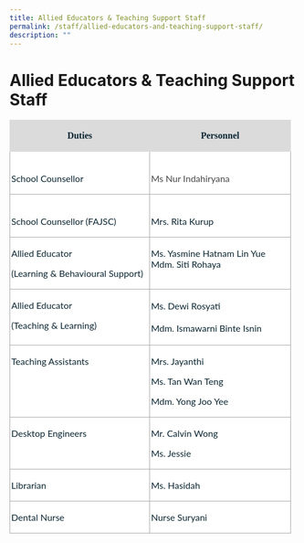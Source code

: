 ```yaml
---
title: Allied Educators & Teaching Support Staff
permalink: /staff/allied-educators-and-teaching-support-staff/
description: ""
---
```

# Allied Educators &amp; Teaching Support Staff
<table class="MsoNormalTable" border="0" cellspacing="0" cellpadding="0" width="493" style="width:369.7pt;background:white;border-collapse:collapse;mso-yfti-tbllook:
 1184;mso-padding-alt:0in 0in 0in 0in"><tbody><tr style="mso-yfti-irow:0;mso-yfti-firstrow:yes;height:14.3pt"><td width="245" valign="top" style="width:184.0pt;border:solid #DBDBDB 1.0pt;
  background:#DBDBDB;padding:1.5pt 1.5pt 1.5pt 1.5pt;height:14.3pt"><p class="MsoNormal" align="center" style="mso-margin-top-alt:auto;mso-margin-bottom-alt:
  auto;text-align:center;line-height:normal"><b><span style="font-size:12.0pt;
  font-family:&quot;inherit&quot;,serif;mso-fareast-font-family:&quot;Times New Roman&quot;;
  mso-bidi-font-family:&quot;Times New Roman&quot;;color:#0C2733;mso-font-kerning:0pt;
  mso-ligatures:none">Duties</span></b><span style="font-size:12.0pt;
  font-family:&quot;Lato&quot;,sans-serif;mso-fareast-font-family:&quot;Times New Roman&quot;;
  mso-bidi-font-family:&quot;Times New Roman&quot;;color:#484848;mso-font-kerning:0pt;
  mso-ligatures:none"></span></p></td><td width="248" valign="top" style="width:185.7pt;border:solid #DBDBDB 1.0pt;
  border-left:none;background:#DBDBDB;padding:1.5pt 1.5pt 1.5pt 1.5pt;
  height:14.3pt"><p class="MsoNormal" align="center" style="mso-margin-top-alt:auto;mso-margin-bottom-alt:
  auto;text-align:center;line-height:normal"><b><span style="font-size:12.0pt;
  font-family:&quot;inherit&quot;,serif;mso-fareast-font-family:&quot;Times New Roman&quot;;
  mso-bidi-font-family:&quot;Times New Roman&quot;;color:#0C2733;mso-font-kerning:0pt;
  mso-ligatures:none">Personnel</span></b><span style="font-size:12.0pt;
  font-family:&quot;Lato&quot;,sans-serif;mso-fareast-font-family:&quot;Times New Roman&quot;;
  mso-bidi-font-family:&quot;Times New Roman&quot;;color:#484848;mso-font-kerning:0pt;
  mso-ligatures:none"></span></p></td></tr><tr style="mso-yfti-irow:1;height:28.7pt"><td width="245" valign="top" style="width:184.0pt;border:solid #AAAAAA 1.0pt;
  border-top:none;padding:1.5pt 1.5pt 1.5pt 1.5pt;height:28.7pt"><p class="MsoNormal" style="mso-margin-top-alt:auto;mso-margin-bottom-alt:auto;
  text-align:justify;text-justify:inter-ideograph;line-height:normal"><span style="font-size:12.0pt;font-family:&quot;Lato&quot;,sans-serif;mso-fareast-font-family:
  &quot;Times New Roman&quot;;mso-bidi-font-family:&quot;Times New Roman&quot;;color:#0C2733;
  mso-font-kerning:0pt;mso-ligatures:none"><br>School Counsellor</span><span style="font-size:12.0pt;font-family:&quot;Lato&quot;,sans-serif;
  mso-fareast-font-family:&quot;Times New Roman&quot;;mso-bidi-font-family:&quot;Times New Roman&quot;;
  color:#484848;mso-font-kerning:0pt;mso-ligatures:none"></span></p></td><td width="248" valign="top" style="width:185.7pt;border-top:none;border-left:
  none;border-bottom:solid #AAAAAA 1.0pt;border-right:solid #AAAAAA 1.0pt;
  padding:1.5pt 1.5pt 1.5pt 1.5pt;height:28.7pt"><p class="MsoNormal" style="mso-margin-top-alt:auto;mso-margin-bottom-alt:auto;
  text-align:justify;text-justify:inter-ideograph;line-height:normal"><span style="font-size:12.0pt;font-family:&quot;Lato&quot;,sans-serif;mso-fareast-font-family:
  &quot;Times New Roman&quot;;mso-bidi-font-family:&quot;Times New Roman&quot;;color:#0C2733;
  mso-font-kerning:0pt;mso-ligatures:none"><br></span><span style="font-size:12.0pt;font-family:&quot;Lato&quot;,sans-serif;
  mso-fareast-font-family:&quot;Times New Roman&quot;;mso-bidi-font-family:&quot;Times New Roman&quot;;
  color:#484848;background:white;mso-font-kerning:0pt;mso-ligatures:none">Ms Nur Indahiryana</span><span style="font-size:12.0pt;font-family:&quot;Lato&quot;,sans-serif;
  mso-fareast-font-family:&quot;Times New Roman&quot;;mso-bidi-font-family:&quot;Times New Roman&quot;;
  color:#484848;mso-font-kerning:0pt;mso-ligatures:none"></span></p></td></tr><tr style="mso-yfti-irow:2;height:28.7pt"><td width="245" valign="top" style="width:184.0pt;border:solid #AAAAAA 1.0pt;
  border-top:none;padding:1.5pt 1.5pt 1.5pt 1.5pt;height:28.7pt"><p class="MsoNormal" style="mso-margin-top-alt:auto;mso-margin-bottom-alt:auto;
  line-height:normal"><span style="font-size:12.0pt;font-family:&quot;Lato&quot;,sans-serif;
  mso-fareast-font-family:&quot;Times New Roman&quot;;mso-bidi-font-family:&quot;Times New Roman&quot;;
  color:#0C2733;mso-font-kerning:0pt;mso-ligatures:none"><br>School Counsellor (FAJSC)</span><span style="font-size:12.0pt;font-family:
  &quot;Lato&quot;,sans-serif;mso-fareast-font-family:&quot;Times New Roman&quot;;mso-bidi-font-family:
  &quot;Times New Roman&quot;;color:#484848;mso-font-kerning:0pt;mso-ligatures:none"></span></p></td><td width="248" valign="top" style="width:185.7pt;border-top:none;border-left:
  none;border-bottom:solid #AAAAAA 1.0pt;border-right:solid #AAAAAA 1.0pt;
  padding:1.5pt 1.5pt 1.5pt 1.5pt;height:28.7pt"><p class="MsoNormal" style="mso-margin-top-alt:auto;mso-margin-bottom-alt:auto;
  line-height:normal"><span style="font-size:12.0pt;font-family:&quot;Lato&quot;,sans-serif;
  mso-fareast-font-family:&quot;Times New Roman&quot;;mso-bidi-font-family:&quot;Times New Roman&quot;;
  color:#0C2733;mso-font-kerning:0pt;mso-ligatures:none"><br>Mrs. Rita Kurup</span><span style="font-size:12.0pt;font-family:&quot;Lato&quot;,sans-serif;
  mso-fareast-font-family:&quot;Times New Roman&quot;;mso-bidi-font-family:&quot;Times New Roman&quot;;
  color:#484848;mso-font-kerning:0pt;mso-ligatures:none"></span></p></td></tr><tr style="mso-yfti-irow:3;height:28.7pt"><td width="245" valign="top" style="width:184.0pt;border:solid #AAAAAA 1.0pt;
  border-top:none;padding:1.5pt 1.5pt 1.5pt 1.5pt;height:28.7pt"><p class="MsoNormal" style="mso-margin-top-alt:auto;mso-margin-bottom-alt:auto;
  line-height:normal"><span style="font-size:12.0pt;font-family:&quot;Lato&quot;,sans-serif;
  mso-fareast-font-family:&quot;Times New Roman&quot;;mso-bidi-font-family:&quot;Times New Roman&quot;;
  color:#0C2733;mso-font-kerning:0pt;mso-ligatures:none">Allied Educator</span><span style="font-size:12.0pt;font-family:&quot;Lato&quot;,sans-serif;mso-fareast-font-family:
  &quot;Times New Roman&quot;;mso-bidi-font-family:&quot;Times New Roman&quot;;color:#484848;
  mso-font-kerning:0pt;mso-ligatures:none"></span></p><p class="MsoNormal" style="mso-margin-top-alt:auto;mso-margin-bottom-alt:auto;
  line-height:normal"><span style="font-size:12.0pt;font-family:&quot;Lato&quot;,sans-serif;
  mso-fareast-font-family:&quot;Times New Roman&quot;;mso-bidi-font-family:&quot;Times New Roman&quot;;
  color:#0C2733;mso-font-kerning:0pt;mso-ligatures:none">(Learning &amp; Behavioural Support)</span><span style="font-size:12.0pt;font-family:&quot;Lato&quot;,sans-serif;
  mso-fareast-font-family:&quot;Times New Roman&quot;;mso-bidi-font-family:&quot;Times New Roman&quot;;
  color:#484848;mso-font-kerning:0pt;mso-ligatures:none"></span></p></td><td width="248" valign="top" style="width:185.7pt;border-top:none;border-left:
  none;border-bottom:solid #AAAAAA 1.0pt;border-right:solid #AAAAAA 1.0pt;
  padding:1.5pt 1.5pt 1.5pt 1.5pt;height:28.7pt"><p class="MsoNormal" style="mso-margin-top-alt:auto;mso-margin-bottom-alt:auto;
  line-height:normal"><span style="font-size:12.0pt;font-family:&quot;Lato&quot;,sans-serif;
  mso-fareast-font-family:&quot;Times New Roman&quot;;mso-bidi-font-family:&quot;Times New Roman&quot;;
  color:#0C2733;mso-font-kerning:0pt;mso-ligatures:none">Ms. Yasmine Hatnam Lin Yue<br>Mdm. Siti Rohaya</span></p></td></tr><tr style="mso-yfti-irow:4;height:33.55pt"><td width="245" valign="top" style="width:184.0pt;border:solid #AAAAAA 1.0pt;
  border-top:none;padding:1.5pt 1.5pt 1.5pt 1.5pt;height:33.55pt"><p class="MsoNormal" style="mso-margin-top-alt:auto;mso-margin-bottom-alt:auto;
  line-height:normal"><span style="font-size:12.0pt;font-family:&quot;Lato&quot;,sans-serif;
  mso-fareast-font-family:&quot;Times New Roman&quot;;mso-bidi-font-family:&quot;Times New Roman&quot;;
  color:#0C2733;mso-font-kerning:0pt;mso-ligatures:none">Allied Educator</span></p><p class="MsoNormal" style="mso-margin-top-alt:auto;mso-margin-bottom-alt:auto;
  line-height:normal"><span style="font-size:12.0pt;font-family:&quot;Lato&quot;,sans-serif;
  mso-fareast-font-family:&quot;Times New Roman&quot;;mso-bidi-font-family:&quot;Times New Roman&quot;;
  color:#0C2733;mso-font-kerning:0pt;mso-ligatures:none">(Teaching &amp; Learning)</span><span style="font-size:12.0pt;font-family:&quot;Lato&quot;,sans-serif;
  mso-fareast-font-family:&quot;Times New Roman&quot;;mso-bidi-font-family:&quot;Times New Roman&quot;;
  color:#484848;mso-font-kerning:0pt;mso-ligatures:none"></span></p></td><td width="248" valign="top" style="width:185.7pt;border-top:none;border-left:
  none;border-bottom:solid #AAAAAA 1.0pt;border-right:solid #AAAAAA 1.0pt;
  padding:1.5pt 1.5pt 1.5pt 1.5pt;height:33.55pt"><p class="MsoNormal" style="mso-margin-top-alt:auto;mso-margin-bottom-alt:auto;
  line-height:16.8pt"><span style="font-size:12.0pt;font-family:&quot;Lato&quot;,sans-serif;
  mso-fareast-font-family:&quot;Times New Roman&quot;;mso-bidi-font-family:&quot;Times New Roman&quot;;
  color:#0C2733;mso-font-kerning:0pt;mso-ligatures:none">Ms. Dewi Rosyati</span></p><p class="MsoNormal" style="mso-margin-top-alt:auto;mso-margin-bottom-alt:auto;
  line-height:16.8pt"><span style="font-size:12.0pt;font-family:&quot;Lato&quot;,sans-serif;
  mso-fareast-font-family:&quot;Times New Roman&quot;;mso-bidi-font-family:&quot;Times New Roman&quot;;
  color:#0C2733;mso-font-kerning:0pt;mso-ligatures:none">Mdm. Ismawarni Binte Isnin</span><span style="font-size:12.0pt;font-family:&quot;Lato&quot;,sans-serif;
  mso-fareast-font-family:&quot;Times New Roman&quot;;mso-bidi-font-family:&quot;Times New Roman&quot;;
  color:#484848;mso-font-kerning:0pt;mso-ligatures:none"></span></p></td></tr><tr style="mso-yfti-irow:5;height:47.9pt"><td width="245" valign="top" style="width:184.0pt;border:solid #AAAAAA 1.0pt;
  border-top:none;padding:1.5pt 1.5pt 1.5pt 1.5pt;height:47.9pt"><p class="MsoNormal" style="mso-margin-top-alt:auto;mso-margin-bottom-alt:auto;
  line-height:normal"><span style="font-size:12.0pt;font-family:&quot;Lato&quot;,sans-serif;
  mso-fareast-font-family:&quot;Times New Roman&quot;;mso-bidi-font-family:&quot;Times New Roman&quot;;
  color:#0C2733;mso-font-kerning:0pt;mso-ligatures:none">Teaching Assistants</span><span style="font-size:12.0pt;font-family:&quot;Lato&quot;,sans-serif;mso-fareast-font-family:
  &quot;Times New Roman&quot;;mso-bidi-font-family:&quot;Times New Roman&quot;;color:#484848;
  mso-font-kerning:0pt;mso-ligatures:none"></span></p></td><td width="248" valign="top" style="width:185.7pt;border-top:none;border-left:
  none;border-bottom:solid #AAAAAA 1.0pt;border-right:solid #AAAAAA 1.0pt;
  padding:1.5pt 1.5pt 1.5pt 1.5pt;height:47.9pt"><p class="MsoNormal" style="mso-margin-top-alt:auto;mso-margin-bottom-alt:auto;
  line-height:normal"><span style="font-size:12.0pt;font-family:&quot;Lato&quot;,sans-serif;
  mso-fareast-font-family:&quot;Times New Roman&quot;;mso-bidi-font-family:&quot;Times New Roman&quot;;
  color:#0C2733;mso-font-kerning:0pt;mso-ligatures:none">Mrs. Jayanthi</span></p><p class="MsoNormal" style="mso-margin-top-alt:auto;mso-margin-bottom-alt:auto;
  line-height:normal"><span style="font-size:12.0pt;font-family:&quot;Lato&quot;,sans-serif;
  mso-fareast-font-family:&quot;Times New Roman&quot;;mso-bidi-font-family:&quot;Times New Roman&quot;;
  color:#0C2733;mso-font-kerning:0pt;mso-ligatures:none">Ms. Tan Wan Teng</span><span style="font-size:12.0pt;font-family:&quot;Lato&quot;,sans-serif;mso-fareast-font-family:
  &quot;Times New Roman&quot;;mso-bidi-font-family:&quot;Times New Roman&quot;;color:#484848;
  mso-font-kerning:0pt;mso-ligatures:none"></span></p><p class="MsoNormal" style="mso-margin-top-alt:auto;mso-margin-bottom-alt:auto;
  line-height:normal"><span style="font-size:12.0pt;font-family:&quot;Lato&quot;,sans-serif;
  mso-fareast-font-family:&quot;Times New Roman&quot;;mso-bidi-font-family:&quot;Times New Roman&quot;;
  color:#0C2733;mso-font-kerning:0pt;mso-ligatures:none">Mdm. Yong Joo Yee</span><span style="font-size:12.0pt;font-family:&quot;Lato&quot;,sans-serif;mso-fareast-font-family:
  &quot;Times New Roman&quot;;mso-bidi-font-family:&quot;Times New Roman&quot;;color:#484848;
  mso-font-kerning:0pt;mso-ligatures:none"></span></p></td></tr><tr style="mso-yfti-irow:6;height:14.3pt"><td width="245" valign="top" style="width:184.0pt;border:solid #AAAAAA 1.0pt;
  border-top:none;padding:1.5pt 1.5pt 1.5pt 1.5pt;height:14.3pt"><p class="MsoNormal" style="mso-margin-top-alt:auto;mso-margin-bottom-alt:auto;
  line-height:normal"><span style="font-size:12.0pt;font-family:&quot;Lato&quot;,sans-serif;
  mso-fareast-font-family:&quot;Times New Roman&quot;;mso-bidi-font-family:&quot;Times New Roman&quot;;
  color:#0C2733;mso-font-kerning:0pt;mso-ligatures:none">Desktop Engineers</span><span style="font-size:12.0pt;font-family:&quot;Lato&quot;,sans-serif;mso-fareast-font-family:
  &quot;Times New Roman&quot;;mso-bidi-font-family:&quot;Times New Roman&quot;;color:#484848;
  mso-font-kerning:0pt;mso-ligatures:none"></span></p></td><td width="248" valign="top" style="width:185.7pt;border-top:none;border-left:
  none;border-bottom:solid #AAAAAA 1.0pt;border-right:solid #AAAAAA 1.0pt;
  padding:1.5pt 1.5pt 1.5pt 1.5pt;height:14.3pt"><p class="MsoNormal" style="mso-margin-top-alt:auto;mso-margin-bottom-alt:auto;
  line-height:normal"><span style="font-size:12.0pt;font-family:&quot;Lato&quot;,sans-serif;
  mso-fareast-font-family:&quot;Times New Roman&quot;;mso-bidi-font-family:&quot;Times New Roman&quot;;
  color:#0C2733;mso-font-kerning:0pt;mso-ligatures:none">Mr. Calvin Wong</span></p><p class="MsoNormal" style="mso-margin-top-alt:auto;mso-margin-bottom-alt:auto;
  line-height:normal"><span style="font-size:12.0pt;font-family:&quot;Lato&quot;,sans-serif;
  mso-fareast-font-family:&quot;Times New Roman&quot;;mso-bidi-font-family:&quot;Times New Roman&quot;;
  color:#0C2733;mso-font-kerning:0pt;mso-ligatures:none">Ms. Jessie</span><span style="font-size:12.0pt;font-family:&quot;Lato&quot;,sans-serif;mso-fareast-font-family:
  &quot;Times New Roman&quot;;mso-bidi-font-family:&quot;Times New Roman&quot;;color:#484848;
  mso-font-kerning:0pt;mso-ligatures:none"></span></p></td></tr><tr style="mso-yfti-irow:7;height:23.7pt"><td width="245" valign="top" style="width:184.0pt;border:solid #AAAAAA 1.0pt;
  border-top:none;padding:1.5pt 1.5pt 1.5pt 1.5pt;height:23.7pt"><p class="MsoNormal" style="mso-margin-top-alt:auto;mso-margin-bottom-alt:auto;
  line-height:normal"><span style="font-size:12.0pt;font-family:&quot;Lato&quot;,sans-serif;
  mso-fareast-font-family:&quot;Times New Roman&quot;;mso-bidi-font-family:&quot;Times New Roman&quot;;
  color:#0C2733;mso-font-kerning:0pt;mso-ligatures:none">Librarian</span><span style="font-size:12.0pt;font-family:&quot;Lato&quot;,sans-serif;mso-fareast-font-family:
  &quot;Times New Roman&quot;;mso-bidi-font-family:&quot;Times New Roman&quot;;color:#484848;
  mso-font-kerning:0pt;mso-ligatures:none"></span></p></td><td width="248" valign="top" style="width:185.7pt;border-top:none;border-left:
  none;border-bottom:solid #AAAAAA 1.0pt;border-right:solid #AAAAAA 1.0pt;
  padding:1.5pt 1.5pt 1.5pt 1.5pt;height:23.7pt"><p class="MsoNormal" style="mso-margin-top-alt:auto;mso-margin-bottom-alt:auto;
  line-height:normal"><span style="font-size:12.0pt;font-family:&quot;Lato&quot;,sans-serif;
  mso-fareast-font-family:&quot;Times New Roman&quot;;mso-bidi-font-family:&quot;Times New Roman&quot;;
  color:#0C2733;mso-font-kerning:0pt;mso-ligatures:none">Ms. Hasidah</span><span style="font-size:12.0pt;font-family:&quot;Lato&quot;,sans-serif;mso-fareast-font-family:
  &quot;Times New Roman&quot;;mso-bidi-font-family:&quot;Times New Roman&quot;;color:#484848;
  mso-font-kerning:0pt;mso-ligatures:none"></span></p></td></tr><tr style="mso-yfti-irow:8;mso-yfti-lastrow:yes;height:28.65pt"><td width="245" valign="top" style="width:184.0pt;border:solid #AAAAAA 1.0pt;
  border-top:none;padding:1.5pt 1.5pt 1.5pt 1.5pt;height:28.65pt"><p class="MsoNormal" style="mso-margin-top-alt:auto;mso-margin-bottom-alt:auto;
  line-height:normal"><span style="font-size:12.0pt;font-family:&quot;Lato&quot;,sans-serif;
  mso-fareast-font-family:&quot;Times New Roman&quot;;mso-bidi-font-family:&quot;Times New Roman&quot;;
  color:#0C2733;mso-font-kerning:0pt;mso-ligatures:none">Dental Nurse</span><span style="font-size:12.0pt;font-family:&quot;Lato&quot;,sans-serif;mso-fareast-font-family:
  &quot;Times New Roman&quot;;mso-bidi-font-family:&quot;Times New Roman&quot;;color:#484848;
  mso-font-kerning:0pt;mso-ligatures:none"></span></p></td><td width="248" valign="top" style="width:185.7pt;border-top:none;border-left:
  none;border-bottom:solid #AAAAAA 1.0pt;border-right:solid #AAAAAA 1.0pt;
  padding:1.5pt 1.5pt 1.5pt 1.5pt;height:28.65pt"><p class="MsoNormal" style="mso-margin-top-alt:auto;mso-margin-bottom-alt:auto;
  line-height:normal"><span style="font-size:12.0pt;font-family:&quot;Lato&quot;,sans-serif;
  mso-fareast-font-family:&quot;Times New Roman&quot;;mso-bidi-font-family:&quot;Times New Roman&quot;;
  color:#0C2733;mso-font-kerning:0pt;mso-ligatures:none">Nurse Suryani</span><span style="font-size:12.0pt;font-family:&quot;Lato&quot;,sans-serif;mso-fareast-font-family:
  &quot;Times New Roman&quot;;mso-bidi-font-family:&quot;Times New Roman&quot;;color:#484848;
  mso-font-kerning:0pt;mso-ligatures:none"></span></p></td></tr></tbody></table>